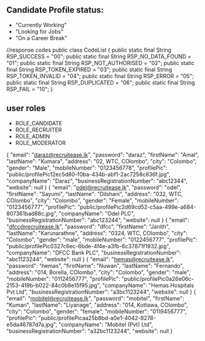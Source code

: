 ## Candidate Profile status:
- "Currently Working"
- "Looking for Jobs"
- "On a Career Break"

//response codes
public class CodeList {
public static final String RSP_SUCCESS = "00";
public static final String RSP_NO_DATA_FOUND = "01";
public static final String RSP_NOT_AUTHORISED = "02";
public static final String RSP_TOKEN_EXPIRED = "03";
public static final String RSP_TOKEN_INVALID = "04";
public static final String RSP_ERROR = "05";
public static final String RSP_DUPLICATED = "06";
public static final String RSP_FAIL = "10";
}

## user roles
- ROLE_CANDIDATE
- ROLE_RECRUITER
- ROLE_ADMIN
- ROLE_MODERATOR

[//]: # (companies...................................................)
{
"email": "daraz@recruitease.lk",
"password": "daraz",
"firstName": "Amal",
"lastName": "Kumara",
"address": "02, WTC, COlombo",
"city": "Colombo",
"gender": "Male",
"mobileNumber": "0123456778",
"profilePic": "public/profilePic12ec5d80-f0ba-434b-abf1-2ac7258c836f.jpg",
"companyName": "Daraz",
"businessRegistrationNumber": "abc12344",
"website": null
}
{
"email": "odel@recruitease.lk",
"password": "odel",
"firstName": "Sayumi",
"lastName": "Dilshani",
"address": "032, WTC, COlombo",
"city": "Colombo",
"gender": "Female",
"mobileNumber": "0123456777",
"profilePic": "public/profilePic2d69cd52-c5aa-499e-a684-807361bad88c.jpg",
"companyName": "Odel PLC",
"businessRegistrationNumber": "abc123244",
"website": null
}
{
"email": "dfcc@recruitease.lk",
"password": "dfcc",
"firstName": "Janith",
"lastName": "Karunarathne",
"address": "0324, WTC, COlombo",
"city": "Colombo",
"gender": "male",
"mobileNumber": "0122456777",
"profilePic": "public/profilePic0327c6ec-6bde-4f4e-a3fb-6c37871f1932.jpg",
"companyName": "DFCC Bank PLC",
"businessRegistrationNumber": "abc1123244",
"website": null
}
{
"email": "hemas@recruitease.lk",
"password": "hemas",
"firstName": "Nuwan",
"lastName": "Fernando",
"address": "014, Borella, COlombo",
"city": "Colombo",
"gender": "male",
"mobileNumber": "0112456777",
"profilePic": "public/profilePic0a26e06c-2153-419b-b022-84c0b8e15f95.jpg",
"companyName": "Hemas Hospitals Pvt Ltd",
"businessRegistrationNumber": "a3bc1123244",
"website": null
}
{
"email": "mobitel@recruitease.lk",
"password": "mobitel",
"firstName": "Kumari",
"lastName": "Liyanage",
"address": "014, Kottawa, COlombo",
"city": "Colombo",
"gender": "female",
"mobileNumber": "0119456777",
"profilePic": "public/profilePicaa25b8bd-a0e1-4042-8278-e5da46787d7a.jpg",
"companyName": "Mobitel (Pvt) Ltd",
"businessRegistrationNumber": "a32bc1123244",
"website": null
}

